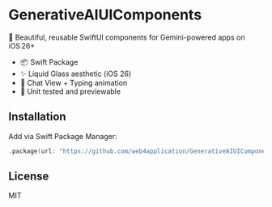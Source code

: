# GenerativeAIUIComponents

🧠 Beautiful, reusable SwiftUI components for Gemini-powered apps on iOS 26+

- 📦 Swift Package
- ✨ Liquid Glass aesthetic (iOS 26)
- 💬 Chat View + Typing animation
- 🧪 Unit tested and previewable

## Installation

Add via Swift Package Manager:

```swift
.package(url: "https://github.com/web4application/GenerativeAIUIComponents.git", from: "0.1.0")
```

## License

MIT
